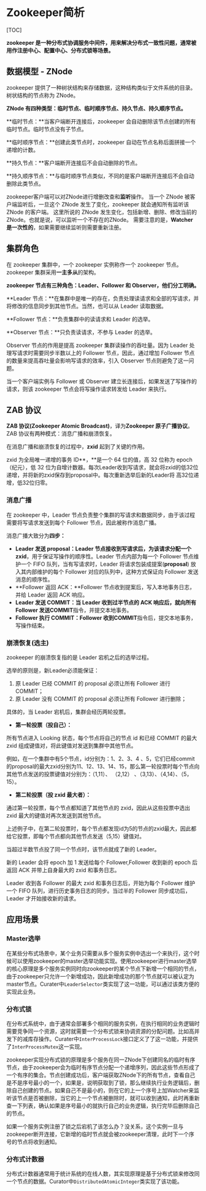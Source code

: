 # Zookeeper简析

[TOC]

**zookeeper 是一种分布式协调服务中间件，用来解决分布式一致性问题，通常被用作注册中心、配置中心、分布式锁等场景。**



## 数据模型 - ZNode

zookeeper 提供了一种树状结构来存储数据，这种结构类似于文件系统的目录。树状结构的节点称为 ZNode。

**ZNode 有四种类型：临时节点、临时顺序节点、持久节点、持久顺序节点。**

**临时节点：**当客户端断开连接后，zookeeper 会自动删除该节点创建的所有临时节点。临时节点没有子节点。

**临时顺序节点：**创建此类节点时，zookeeper 自动在节点名称后面拼接一个递增的计数。

**持久节点：**客户端断开连接后不会自动删除的节点。

**持久顺序节点：**与临时顺序节点类似，不同的是客户端断开连接后不会自动删除此类节点。

zookeeper客户端可以对ZNode进行增删改查和**监听**操作。
当一个 ZNode 被客户端监听后，一旦这个 ZNode 发生了变化，zookeeper 就会通知所有监听该 ZNode 的客户端。
这里所说的 ZNode 发生变化，包括新增、删除、修改当前的 ZNode。也就是说，可以监听一个不存在的ZNode。
需要注意的是，**Watcher 是一次性的**，如果需要继续监听则需要重新注册。



## 集群角色

在 zookeeper 集群中，一个 zookeeper 实例称作一个 zookeeper 节点。zookeeper 集群采用**一主多从**的架构。

**zookeeper 节点有三种角色：Leader、Follower 和 Observer，他们分工明确。**

**Leader 节点：**在集群中是唯一的存在，负责处理读请求和全部的写请求，并将修改的信息同步到其他节点。当然，也可以从 Leader 读取数据。

**Follower 节点：**负责集群中的读请求和 Leader 的选举。

**Observer 节点：**只负责读请求，不参与 Leader 的选举。

Observer 节点的作用是提高 zookeeper 集群读操作的吞吐量。因为 Leader 处理写请求时需要同步半数以上的 Follower 节点，因此，通过增加 Follower 节点的数量来提高吞吐量会影响写请求的效率，引入 Observer 节点则避免了这一问题。

当一个客户端实例与 Follower 或 Observer 建立长连接后，如果发送了写操作的请求，则该 zookeeper 节点会将写操作请求转发给 Leader 来执行。

## ZAB 协议

**ZAB 协议(Zookeeper Atomic Broadcast)**，译为**Zookeeper 原子广播协议**。ZAB 协议有两种模式：消息广播和崩溃恢复。

在消息广播和崩溃恢复的过程中，**zxid** 起到了关键的作用。

zxid 为全局唯一递增的事务 ID**，**是一个 64 位的值，高 32 位称为 epoch（纪元），低 32 位为自增计数器。每次Leader收到写请求，就会将zxid的低32位递增，并将新的zxid保存到proposal中。每次重新选举后新的Leader将 高32位递增，低32位归零。

### 消息广播 

在 zookeeper 中，Leader 节点负责整个集群的写请求和数据同步，由于该过程需要将写请求发送到每个 Follower 节点，因此被称作消息广播。

消息广播大致分为**四步：**


* **Leader 发送 proposal：**Leader 节点接收到写请求后，为该请求分配一个**zxid**，用于保证写操作的顺序性。Leader 节点内部为每一个 Follower 节点维护一个 FIFO 队列，当有写请求时，Leader 将请求包装成提案(**proposal**) 放入其内部维护的每个 Follower 对应的队列中，这种方式保证向 Follower 发送消息的顺序性。
* **Follower 返回 ACK：**Follower 节点收到提案后，写入本地事务日志，并给 Leader 返回 ACK 响应。
* **Leader 发送 COMMIT：**当 Leader 收到过半节点的 ACK 响应后，就向所有 Follower 发送**COMMIT**指令，并提交本地事务。
* **Follower 执行 COMMIT：**Follower 收到**COMMIT**指令后，提交本地事务，写操作结束。
### 崩溃恢复(选主)

zookeeper 的崩溃恢复指的是 Leader 宕机之后的选举过程。

选举的原则是，新Leader必须能保证：


1. 原 Leader 已经 COMMIT 的 proposal 必须让所有 Follower 进行 COMMIT；
2. 原 Leader 没有 COMMIT 的 proposal 必须让所有 Follower 进行删除；

具体的，当 Leader 宕机后，集群会经历两轮投票。


* **第一轮投票（投自己）：**

所有节点进入 Looking 状态，每个节点将自己的节点 id 和已经 COMMIT 的最大 zxid 组成键值对，将此键值对发送到集群中其他节点。

例如，在一个集群中有5个节点，id分别为：1、2、3、4 、5，它们已经commit的proposal的最大zxid分别为11、12、13、14、15，那么第一轮投票时每个节点向其他节点发送的投票键值对分别为：（1,11）、 （2,12） 、（3,13）、（4,14）、（5，15）。

* **第二轮投票（投 zxid 最大者）：**

通过第一轮投票，每个节点都知道了其他节点的 zxid，因此从这些投票中选出 zxid 最大的键值对再次发送到其他节点。

上述例子中，在第二轮投票时，每个节点都发现id为5的节点的zxid最大，因此都给它投票，即每个节点都向其他节点发送（5,15）键值对。

当超过半数节点投了同一个节点时，该节点就成了新的 Leader。

新的 Leader 会将 epoch 加 1 发送给每个 Follower,Follower 收到新的 epoch 后返回 ACK 并带上自身最大的 zxid 和事务日志。

Leader 收到各 Follower 的最大 zxid 和事务日志后，开始为每个 Follower 维护一个 FIFO 队列，进行历史事务日志的同步。当过半的 Follower 同步成功后，Leader 才开始接收新的请求。



## 应用场景

### Master选举

在某些分布式场景中，某个业务只需要从多个服务实例中选出一个来执行，这个时候可以使用zookeeper的master选举功能实现。使用zookeeper进行master选举的核心原理是多个服务实例同时向zookeeper的某个节点下新增一个相同的节点，由于zookeeper只允许一个新增成功，因此新增成功的那个节点就可以被认定为master节点。Curater中`LeaderSelector`类实现了这一功能，可以通过该类方便的实现此业务。

### 分布式锁

在分布式系统中，由于通常会部署多个相同的服务实例，在执行相同的业务逻辑时需要竞争同一个资源，这时就需要一个分布式锁来协调资源的分配问题。比如高并发下的减库存操作。Curater中`InterProcessLock`接口定义了了这一功能，并提供了`InterProcessMutex`这一实现。

zookeeper实现分布式锁的原理是多个服务在同一ZNode下创建同名的临时有序节点，由于zookeeper会为临时有序节点分配一个递增序列，因此这些节点形成了一个有序的集合。节点创建成功后，客户端获取ZNode下的所有节点，查看自己是不是序号最小的一个，如果是，说明获取到了锁，那么继续执行业务逻辑后，删除自己创建的节点。如果自己不是最小的，则在它的上一个序号上加Watcher来监听该节点是否被删除，当它的上一个节点被删除时，就可以收到通知，此时再重新查一下列表，确认如果是序号最小的就执行自己的业务逻辑，执行完毕后删除自己的节点。

如果一个服务实例注册了锁之后宕机了该怎么办？没关系，这个实例一旦与zookeeper断开连接，它新增的临时节点就会被zookeeper清理，此时下一个序号的节点将收到通知。

### 分布式计数器

分布式计数器通常用于统计系统的在线人数，其实现原理是基于分布式锁来修改同一个节点的数据。Curator中`DistributedAtomicInteger`类实现了该功能。

